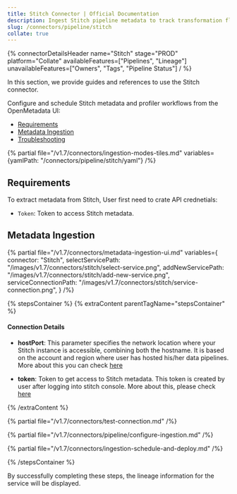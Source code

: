 ```yaml
---
title: Stitch Connector | Official Documentation
description: Ingest Stitch pipeline metadata to track transformation flow and manage operational lineage.
slug: /connectors/pipeline/stitch
collate: true
---
```


{% connectorDetailsHeader
name="Stitch"
stage="PROD"
platform="Collate"
availableFeatures=["Pipelines", "Lineage"]
unavailableFeatures=["Owners", "Tags", "Pipeline Status"]
/ %}


In this section, we provide guides and references to use the Stitch connector.

Configure and schedule Stitch metadata and profiler workflows from the OpenMetadata UI:

- [Requirements](#requirements)
- [Metadata Ingestion](#metadata-ingestion)
- [Troubleshooting](/connectors/pipeline/stitch/troubleshooting)

{% partial file="/v1.7/connectors/ingestion-modes-tiles.md" variables={yamlPath: "/connectors/pipeline/stitch/yaml"} /%}

## Requirements

To extract metadata from Stitch, User first need to crate API crednetials:
- `Token`: Token to access Stitch metadata.


## Metadata Ingestion

{% partial 
    file="/v1.7/connectors/metadata-ingestion-ui.md" 
    variables={
        connector: "Stitch", 
        selectServicePath: "/images/v1.7/connectors/stitch/select-service.png",
        addNewServicePath: "/images/v1.7/connectors/stitch/add-new-service.png",
        serviceConnectionPath: "/images/v1.7/connectors/stitch/service-connection.png",
    } 
/%}

{% stepsContainer %}
{% extraContent parentTagName="stepsContainer" %}

#### Connection Details

- **hostPort**: This parameter specifies the network location where your Stitch instance is accessible, combining both the hostname. It is based on the account and region where user has hosted his/her data pipelines. More about this you can check [here](https://www.stitchdata.com/docs/developers/import-api/api#base-urls)

- **token**: Token to get access to Stitch metadata. This token is created by user after logging into stitch console. More about this, please check [here](https://www.stitchdata.com/docs/developers/import-api/guides/quick-start#obtain-api-credentials)


{% /extraContent %}

{% partial file="/v1.7/connectors/test-connection.md" /%}

{% partial file="/v1.7/connectors/pipeline/configure-ingestion.md" /%}

{% partial file="/v1.7/connectors/ingestion-schedule-and-deploy.md" /%}

{% /stepsContainer %}

By successfully completing these steps, the lineage information for the service will be displayed.
